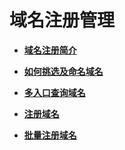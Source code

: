 # 域名注册管理<a name="domain_ug_310000"></a>

-   **[域名注册简介](域名注册简介.md)**  

-   **[如何挑选及命名域名](如何挑选及命名域名.md)**  

-   **[多入口查询域名](多入口查询域名.md)**  

-   **[注册域名](注册域名.md)**  

-   **[批量注册域名](批量注册域名.md)**  


